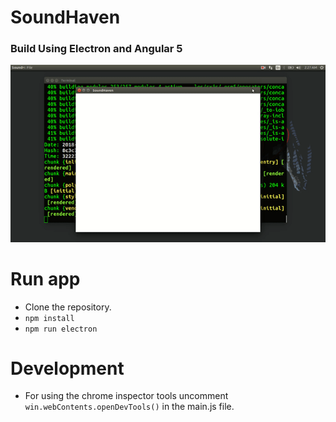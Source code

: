 # SoundHaven
### Build Using Electron and Angular 5
![player](./RepoAssets/player.gif)
# Run app
* Clone the repository.
* `npm install`
* `npm run electron`

# Development
* For using the chrome inspector tools uncomment `win.webContents.openDevTools()` in the main.js file.